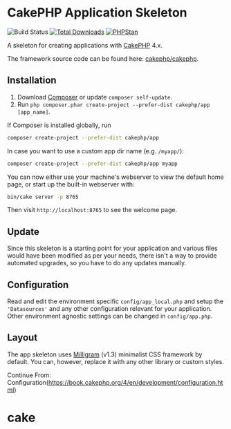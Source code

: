 # CakePHP Application Skeleton

![Build Status](https://github.com/cakephp/app/actions/workflows/ci.yml/badge.svg?branch=master)
[![Total Downloads](https://img.shields.io/packagist/dt/cakephp/app.svg?style=flat-square)](https://packagist.org/packages/cakephp/app)
[![PHPStan](https://img.shields.io/badge/PHPStan-level%207-brightgreen.svg?style=flat-square)](https://github.com/phpstan/phpstan)

A skeleton for creating applications with [CakePHP](https://cakephp.org) 4.x.

The framework source code can be found here: [cakephp/cakephp](https://github.com/cakephp/cakephp).

## Installation

1. Download [Composer](https://getcomposer.org/doc/00-intro.md) or update `composer self-update`.
2. Run `php composer.phar create-project --prefer-dist cakephp/app [app_name]`.

If Composer is installed globally, run

```bash
composer create-project --prefer-dist cakephp/app
```

In case you want to use a custom app dir name (e.g. `/myapp/`):

```bash
composer create-project --prefer-dist cakephp/app myapp
```

You can now either use your machine's webserver to view the default home page, or start
up the built-in webserver with:

```bash
bin/cake server -p 8765
```

Then visit `http://localhost:8765` to see the welcome page.

## Update

Since this skeleton is a starting point for your application and various files
would have been modified as per your needs, there isn't a way to provide
automated upgrades, so you have to do any updates manually.

## Configuration

Read and edit the environment specific `config/app_local.php` and setup the 
`'Datasources'` and any other configuration relevant for your application.
Other environment agnostic settings can be changed in `config/app.php`.

## Layout

The app skeleton uses [Milligram](https://milligram.io/) (v1.3) minimalist CSS
framework by default. You can, however, replace it with any other library or
custom styles.

Continue From: Configuration(https://book.cakephp.org/4/en/development/configuration.html)

# cake
